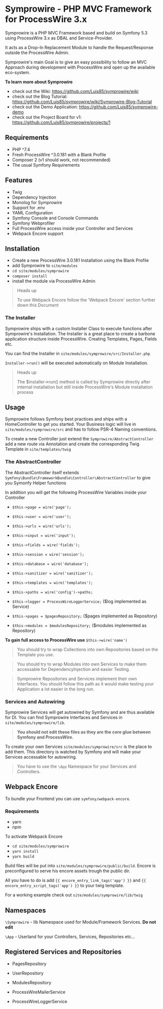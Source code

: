 # Symprowire - PHP MVC Framework for ProcessWire 3.x

Symprowire is a PHP MVC Framework based and build on Symfony 5.3 using ProcessWire 3.x as DBAL and Service-Provider.

It acts as a Drop-In Replacement Module to handle the Request/Response outside the ProcessWire Admin. 

Symprowire's main Goal is to give an easy possibility to follow an MVC Approach during development with ProcessWire and open up the available eco-system.

**To learn more about Symprowire**
- check out the Wiki: https://github.com/Luis85/symprowire/wiki
- check out the Blog Tutorial: https://github.com/Luis85/symprowire/wiki/Symprowire-Blog-Tutorial
- check out the Demo Application: https://github.com/Luis85/symprowire-demo
- check out the Project Board for v1: https://github.com/Luis85/symprowire/projects/1

## Requirements

- PHP ^7.4
- Fresh ProcessWire ^3.0.181 with a Blank Profile 
- Composer 2 (v1 should work, not recommended)
- The usual Symfony Requirements

## Features

- Twig
- Dependency Injection
- Monolog for Symprowire
- Support for .env
- YAML Configuration
- Symfony Console and Console Commands
- Symfony Webprofiler
- Full ProcessWire access inside your Controller and Services
- Webpack Encore support

## Installation

- Create a new ProcessWire 3.0.181 Installation using the Blank Profile
- add Symprowire to `site/modules` 
- `cd site/modules/symprowire`
- `composer install`
- install the module via ProcessWire Admin

> Heads up
> 
> To use Webpack Encore follow the 'Webpack Encore' section further down this Document  

### The Installer

Symprowire ships with a custom Installer Class to execute functions after Symprowire's Installation. The Installer is a great place to create a barbone application structure inside ProcessWire. Creating Templates, Pages, Fields etc.

You can find the Installer in `site/modules/symprowire/src/Installer.php`

`Installer->run()` will be executed automatically on Module Installation.
> Heads up
> 
> The $installer->run() method is called by Symprowire directly after internal installation but still inside ProcessWire's Module installation process

## Usage

Symprowire follows Symfony best practices and ships with a HomeController to get you started.
Your Business logic will live in `site/modules/symprowire/src` and has to follow PSR-4 Naming conventions. 

To create a new Controller just extend the `Symprowire/AbstractController` add a new route via Annotation and create the corresponding Twig Template in `site/templates/twig`

### The AbstractController 

The AbstractController itself extends `Symfony\Bundle\FrameworkBundle\Controller\AbstractController` to give you Symonfy Helper functions

In addition you will get the following ProcessWire Variables inside your Controller

- `$this->page = wire('page');`
- `$this->user = wire('user');`
- `$this->urls = wire('urls');`
- `$this->input = wire('input');`
- `$this->fields = wire('fields');`
- `$this->session = wire('session');`
- `$this->database = wire('database');`
- `$this->sanitizer = wire('sanitizer');`
- `$this->templates = wire('templates');`
- `$this->paths = wire('config')->paths;`

- `$this->logger = ProcessWireLoggerService;` ($log implemented as Service)
- `$this->pages = $pagesRepository;` ($pages implemented as Repository)
- `$this->modules = $modulesRepository;` ($modules implemented as Repository)

**To gain full access to ProcessWire use** `$this->wire('name')`

>You should try to wrap Collections into own Repositories based on the Template you use.

>You should try to wrap Modules into own Services to make them accessable for DependencyInjection and easier Testing.

>Symprowire Repositories and Services implement their own Interfaces. You should follow this path as it would make testing your Application a lot easier in the long run.

### Services and Autowiring

Symprowire Services will get autowired by Symfony and are thus available for DI. 
You can find Symprowire Interfaces and Services in `site/modules/symprowire/lib`.

>**You should not edit these files as they are the core glue between Symfony and ProcessWire.** 

To create your own Services `site/modules/symprowire/src` is the place to add them. 
This directory is watched by Symfony and will make your Services accessable for autowiring.

>You have to use the `\App` Namespace for your Services and Controllers. 

## Webpack Encore
To bundle your Frontend you can use `symfony/webpack-encore`.

### Requirements
- yarn
- npm

To activate Webpack Encore
- `cd site/modules/symprowire`
- `yarn install`
- `yarn build`

Build files will be put into `site/modules/symprowire/public/build`.
Encore is preconfigured to serve his encore assets trough the public dir.

All you have to do is add `{{ encore_entry_link_tags('app') }}` and `{{ encore_entry_script_tags('app') }}` to your twig template.

For a working example check out `site/modules/symprowire/lib/twig`

## Namespaces

`\Symprowire` - lib Namespace used for Module/Framework Services. **Do not edit**

`\App` - Userland for your Controllers, Services, Repositories etc...

## Registered Services and Repositories

- PagesRepository
- UserRepository
- ModulesRepository

- ProcessWireMailerService
- ProcessWireLoggerService
